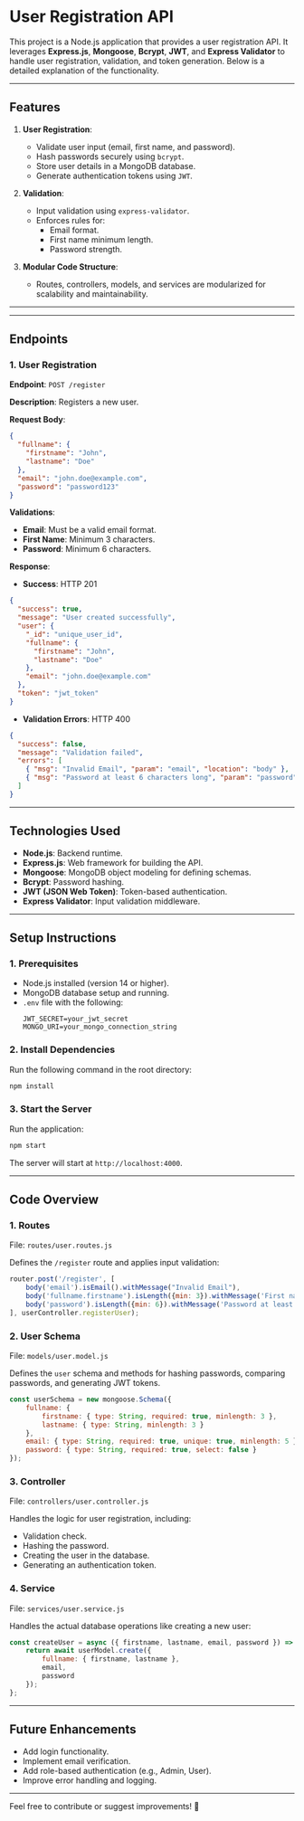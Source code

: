 
# User Registration API

This project is a Node.js application that provides a user registration API. It leverages **Express.js**, **Mongoose**, **Bcrypt**, **JWT**, and **Express Validator** to handle user registration, validation, and token generation. Below is a detailed explanation of the functionality.

---

## **Features**
1. **User Registration**:
   - Validate user input (email, first name, and password).
   - Hash passwords securely using `bcrypt`.
   - Store user details in a MongoDB database.
   - Generate authentication tokens using `JWT`.

2. **Validation**:
   - Input validation using `express-validator`.
   - Enforces rules for:
     - Email format.
     - First name minimum length.
     - Password strength.

3. **Modular Code Structure**:
   - Routes, controllers, models, and services are modularized for scalability and maintainability.

---

---

## **Endpoints**

### **1. User Registration**
**Endpoint**: `POST /register`

**Description**: Registers a new user.

**Request Body**:
```json
{
  "fullname": {
    "firstname": "John",
    "lastname": "Doe"
  },
  "email": "john.doe@example.com",
  "password": "password123"
}
```

**Validations**:
- **Email**: Must be a valid email format.
- **First Name**: Minimum 3 characters.
- **Password**: Minimum 6 characters.

**Response**:
- **Success**: HTTP 201
```json
{
  "success": true,
  "message": "User created successfully",
  "user": {
    "_id": "unique_user_id",
    "fullname": {
      "firstname": "John",
      "lastname": "Doe"
    },
    "email": "john.doe@example.com"
  },
  "token": "jwt_token"
}
```
- **Validation Errors**: HTTP 400
```json
{
  "success": false,
  "message": "Validation failed",
  "errors": [
    { "msg": "Invalid Email", "param": "email", "location": "body" },
    { "msg": "Password at least 6 characters long", "param": "password", "location": "body" }
  ]
}
```

---

## **Technologies Used**
- **Node.js**: Backend runtime.
- **Express.js**: Web framework for building the API.
- **Mongoose**: MongoDB object modeling for defining schemas.
- **Bcrypt**: Password hashing.
- **JWT (JSON Web Token)**: Token-based authentication.
- **Express Validator**: Input validation middleware.

---

## **Setup Instructions**

### **1. Prerequisites**
- Node.js installed (version 14 or higher).
- MongoDB database setup and running.
- `.env` file with the following:
  ```env
  JWT_SECRET=your_jwt_secret
  MONGO_URI=your_mongo_connection_string
  ```

### **2. Install Dependencies**
Run the following command in the root directory:
```bash
npm install
```

### **3. Start the Server**
Run the application:
```bash
npm start
```

The server will start at `http://localhost:4000`.

---

## **Code Overview**

### **1. Routes**
File: `routes/user.routes.js`

Defines the `/register` route and applies input validation:
```javascript
router.post('/register', [
    body('email').isEmail().withMessage("Invalid Email"),
    body('fullname.firstname').isLength({min: 3}).withMessage('First name must be at least 3 characters long'),
    body('password').isLength({min: 6}).withMessage('Password at least 6 characters long')
], userController.registerUser);
```

### **2. User Schema**
File: `models/user.model.js`

Defines the `user` schema and methods for hashing passwords, comparing passwords, and generating JWT tokens.
```javascript
const userSchema = new mongoose.Schema({
    fullname: {
        firstname: { type: String, required: true, minlength: 3 },
        lastname: { type: String, minlength: 3 }
    },
    email: { type: String, required: true, unique: true, minlength: 5 },
    password: { type: String, required: true, select: false }
});
```

### **3. Controller**
File: `controllers/user.controller.js`

Handles the logic for user registration, including:
- Validation check.
- Hashing the password.
- Creating the user in the database.
- Generating an authentication token.

### **4. Service**
File: `services/user.service.js`

Handles the actual database operations like creating a new user:
```javascript
const createUser = async ({ firstname, lastname, email, password }) => {
    return await userModel.create({
        fullname: { firstname, lastname },
        email,
        password
    });
};
```

---

## **Future Enhancements**
- Add login functionality.
- Implement email verification.
- Add role-based authentication (e.g., Admin, User).
- Improve error handling and logging.

---

Feel free to contribute or suggest improvements! 🚀
